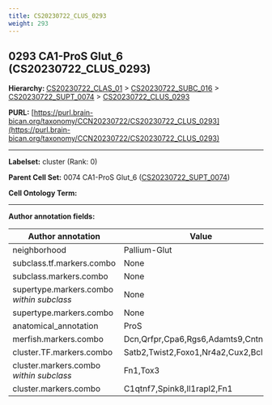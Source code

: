 ```yaml
---
title: CS20230722_CLUS_0293
weight: 293
---
```

## 0293 CA1-ProS Glut_6 (CS20230722_CLUS_0293)
<b>Hierarchy: </b>
[CS20230722_CLAS_01](../CS20230722_CLAS_01) >
[CS20230722_SUBC_016](../CS20230722_SUBC_016) >
[CS20230722_SUPT_0074](../CS20230722_SUPT_0074) >
[CS20230722_CLUS_0293](../CS20230722_CLUS_0293)

**PURL:** [https://purl.brain-bican.org/taxonomy/CCN20230722/CS20230722_CLUS_0293](https://purl.brain-bican.org/taxonomy/CCN20230722/CS20230722_CLUS_0293)

---


**Labelset:** cluster (Rank: 0)

**Parent Cell Set:** 0074 CA1-ProS Glut_6 ([CS20230722_SUPT_0074](../CS20230722_SUPT_0074))



**Cell Ontology Term:** 

[MARKER GENES.]: #


---

[TRANSFERRED ANNOTATIONS.]: #


[AUTHOR ANNOTATION FIELDS.]: #


**Author annotation fields:**

| Author annotation | Value |
|-------------------|-------|
|neighborhood|Pallium-Glut|
|subclass.tf.markers.combo|None|
|subclass.markers.combo|None|
|supertype.markers.combo _within subclass_|None|
|supertype.markers.combo|None|
|anatomical_annotation|ProS|
|merfish.markers.combo|Dcn,Qrfpr,Cpa6,Rgs6,Adamts9,Cntnap3|
|cluster.TF.markers.combo|Satb2,Twist2,Foxo1,Nr4a2,Cux2,Bcl11b|
|cluster.markers.combo _within subclass_|Fn1,Tox3|
|cluster.markers.combo|C1qtnf7,Spink8,Il1rapl2,Fn1|
